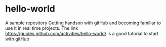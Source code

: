 # hello-world
A sample repository
Getting handson with gitHub and becoming familiar to use it in real time projects.
The link https://guides.github.com/activities/hello-world/ is a good tutorial to start with gitHub
